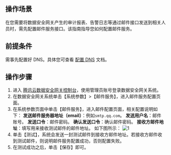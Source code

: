 ## 操作场景
在您需要将数据安全网关产生的审计报表、告警日志等通过邮件接口发送到相关人员时，需先配置邮件服务接口。该指南指导您如何配置邮件服务。


## 前提条件
需事先配置好 DNS。具体您可查看 [配置 DNS](https://cloud.tencent.com/document/product/1025/32138) 文档。 


## 操作步骤

1. 进入 [腾讯云数据安全网关控制台](https://console.cloud.tencent.com/dasb)，使用管理员账号登录数据安全网关系统。
2. 在数据安全网关系统单击【系统参数】>【邮件服务】，进入邮件服务配置页面。
3. 在系统参数页面中单击【邮件服务】，进入邮件配置页面，相关配置说明如下：
**发送邮件服务器地址（email）**：例如`smtp.qq.com`。
**发送用户名**：邮件账号。
**发送口令**：邮件密码。
**确认发送口令**：确认邮件密码。
**接收方邮件地址**：填写用来接收测试邮件的邮件地址。
如下图所示：
![1](https://main.qcloudimg.com/raw/1d640dde9b8ed5cb8a079aafafe5a098.png)
4. 单击【测试】，系统会发送一封测试邮件到接收方邮件地址。若接收方邮件收到测试邮件，则说明邮件服务配置成功，否则配置失败。
5. 在测试成功之后，单击【保存】即可。

